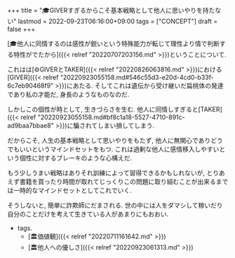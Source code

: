 +++
title = "🎓GIVERすぎるからこそ基本戦略として他人に思いやりを持たない"
lastmod = 2022-09-23T06:16:00+09:00
tags = ["CONCEPT"]
draft = false
+++

[🎓他人に同情するのは感性が鋭いという特殊能力が転じて理性より情で判断する特性がでたから]({{< relref "20220707203156.md" >}})ということについて.

これはは[⚙GIVERとTAKER]({{< relref "20220826063816.md" >}})における[GIVER]({{< relref "20220923055158.md#546c55d3-e20d-4cd0-b33f-6c7eb90468f9" >}})にあたる. そしてこれは遺伝から受け継いだ扁桃体の発達であり私の才能だ, 身長のようなものなのだ.

しかしこの個性が時として, 生きづらさを生む. 他人に同情しすぎると[TAKER]({{< relref "20220923055158.md#bf8c1a18-5527-4710-891c-ad9baa7bbae8" >}})に騙されてしまい損してしまう.

だからこそ, 人生の基本戦略として思いやりをもたず, 他人に無関心でありどうでもいいというマインドセットをもつ. これは過剰な他人に感情移入しやすいという個性に対するブレーキのような心構えだ.

もう少しうまい戦略はありそれ訓練によって習得できるかもしれないが, とりあえず書籍を買ったり時間が取れてじっくりこの問題に取り組むことが出来るまでは一時的なマインドセットとしてこれでいく.

そうしないと, 簡単に詐欺師にだまされる. 世の中には人をダマシして稼いだり自分のことだけを考えて生きている人があまりにもおおい.

-   tags.
    -   [🏛価値観]({{< relref "20220711161642.md" >}})
    -   [🏛他人への優しさ]({{< relref "20220923061313.md" >}})
